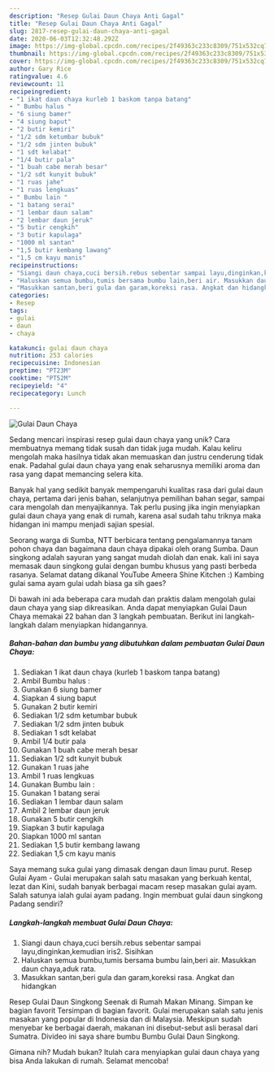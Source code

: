 ```yaml
---
description: "Resep Gulai Daun Chaya Anti Gagal"
title: "Resep Gulai Daun Chaya Anti Gagal"
slug: 2817-resep-gulai-daun-chaya-anti-gagal
date: 2020-06-03T12:32:48.292Z
image: https://img-global.cpcdn.com/recipes/2f49363c233c8309/751x532cq70/gulai-daun-chaya-foto-resep-utama.jpg
thumbnail: https://img-global.cpcdn.com/recipes/2f49363c233c8309/751x532cq70/gulai-daun-chaya-foto-resep-utama.jpg
cover: https://img-global.cpcdn.com/recipes/2f49363c233c8309/751x532cq70/gulai-daun-chaya-foto-resep-utama.jpg
author: Gary Rice
ratingvalue: 4.6
reviewcount: 11
recipeingredient:
- "1 ikat daun chaya kurleb 1 baskom tanpa batang"
- " Bumbu halus "
- "6 siung bamer"
- "4 siung baput"
- "2 butir kemiri"
- "1/2 sdm ketumbar bubuk"
- "1/2 sdm jinten bubuk"
- "1 sdt kelabat"
- "1/4 butir pala"
- "1 buah cabe merah besar"
- "1/2 sdt kunyit bubuk"
- "1 ruas jahe"
- "1 ruas lengkuas"
- " Bumbu lain "
- "1 batang serai"
- "1 lembar daun salam"
- "2 lembar daun jeruk"
- "5 butir cengkih"
- "3 butir kapulaga"
- "1000 ml santan"
- "1,5 butir kembang lawang"
- "1,5 cm kayu manis"
recipeinstructions:
- "Siangi daun chaya,cuci bersih.rebus sebentar sampai layu,dinginkan,kemudian iris2. Sisihkan"
- "Haluskan semua bumbu,tumis bersama bumbu lain,beri air. Masukkan daun chaya,aduk rata."
- "Masukkan santan,beri gula dan garam,koreksi rasa. Angkat dan hidangkan"
categories:
- Resep
tags:
- gulai
- daun
- chaya

katakunci: gulai daun chaya 
nutrition: 253 calories
recipecuisine: Indonesian
preptime: "PT23M"
cooktime: "PT52M"
recipeyield: "4"
recipecategory: Lunch

---
```



![Gulai Daun Chaya](https://img-global.cpcdn.com/recipes/2f49363c233c8309/751x532cq70/gulai-daun-chaya-foto-resep-utama.jpg)

Sedang mencari inspirasi resep gulai daun chaya yang unik? Cara membuatnya memang tidak susah dan tidak juga mudah. Kalau keliru mengolah maka hasilnya tidak akan memuaskan dan justru cenderung tidak enak. Padahal gulai daun chaya yang enak seharusnya memiliki aroma dan rasa yang dapat memancing selera kita.

Banyak hal yang sedikit banyak mempengaruhi kualitas rasa dari gulai daun chaya, pertama dari jenis bahan, selanjutnya pemilihan bahan segar, sampai cara mengolah dan menyajikannya. Tak perlu pusing jika ingin menyiapkan gulai daun chaya yang enak di rumah, karena asal sudah tahu triknya maka hidangan ini mampu menjadi sajian spesial.

Seorang warga di Sumba, NTT berbicara tentang pengalamannya tanam pohon chaya dan bagaimana daun chaya dipakai oleh orang Sumba. Daun singkong adalah sayuran yang sangat mudah diolah dan enak. kali ini saya memasak daun singkong gulai dengan bumbu khusus yang pasti berbeda rasanya. Selamat datang dikanal YouTube Ameera Shine Kitchen :) Kambing gulai sama ayam gulai udah biasa ga sih gaes?


Di bawah ini ada beberapa cara mudah dan praktis dalam mengolah gulai daun chaya yang siap dikreasikan. Anda dapat menyiapkan Gulai Daun Chaya memakai 22 bahan dan 3 langkah pembuatan. Berikut ini langkah-langkah dalam menyiapkan hidangannya.

<!--inarticleads1-->

##### Bahan-bahan dan bumbu yang dibutuhkan dalam pembuatan Gulai Daun Chaya:

1. Sediakan 1 ikat daun chaya (kurleb 1 baskom tanpa batang)
1. Ambil  Bumbu halus :
1. Gunakan 6 siung bamer
1. Siapkan 4 siung baput
1. Gunakan 2 butir kemiri
1. Sediakan 1/2 sdm ketumbar bubuk
1. Sediakan 1/2 sdm jinten bubuk
1. Sediakan 1 sdt kelabat
1. Ambil 1/4 butir pala
1. Gunakan 1 buah cabe merah besar
1. Sediakan 1/2 sdt kunyit bubuk
1. Gunakan 1 ruas jahe
1. Ambil 1 ruas lengkuas
1. Gunakan  Bumbu lain :
1. Gunakan 1 batang serai
1. Sediakan 1 lembar daun salam
1. Ambil 2 lembar daun jeruk
1. Gunakan 5 butir cengkih
1. Siapkan 3 butir kapulaga
1. Siapkan 1000 ml santan
1. Sediakan 1,5 butir kembang lawang
1. Sediakan 1,5 cm kayu manis


Saya memang suka gulai yang dimasak dengan daun limau purut. Resep Gulai Ayam - Gulai merupakan salah satu masakan yang berkuah kental, lezat dan Kini, sudah banyak berbagai macam resep masakan gulai ayam. Salah satunya ialah gulai ayam padang. Ingin membuat gulai daun singkong Padang sendiri? 

<!--inarticleads2-->

##### Langkah-langkah membuat Gulai Daun Chaya:

1. Siangi daun chaya,cuci bersih.rebus sebentar sampai layu,dinginkan,kemudian iris2. Sisihkan
1. Haluskan semua bumbu,tumis bersama bumbu lain,beri air. Masukkan daun chaya,aduk rata.
1. Masukkan santan,beri gula dan garam,koreksi rasa. Angkat dan hidangkan


Resep Gulai Daun Singkong Seenak di Rumah Makan Minang. Simpan ke bagian favorit Tersimpan di bagian favorit. Gulai merupakan salah satu jenis masakan yang popular di Indonesia dan di Malaysia. Meskipun sudah menyebar ke berbagai daerah, makanan ini disebut-sebut asli berasal dari Sumatra. Divideo ini saya share bumbu Bumbu Gulai Daun Singkong. 

Gimana nih? Mudah bukan? Itulah cara menyiapkan gulai daun chaya yang bisa Anda lakukan di rumah. Selamat mencoba!
